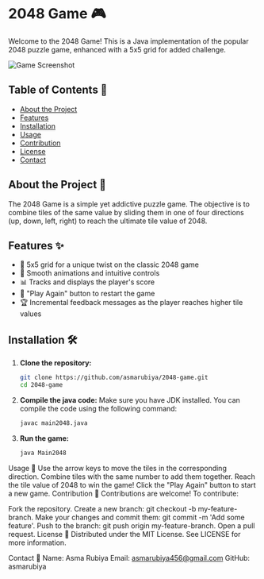 # 2048 Game 🎮

Welcome to the 2048 Game! This is a Java implementation of the popular 2048 puzzle game, enhanced with a 5x5 grid for added challenge.

![Game Screenshot](path_to_screenshot.png)

## Table of Contents 📜

- [About the Project](#about-the-project)
- [Features](#features)
- [Installation](#installation)
- [Usage](#usage)
- [Contribution](#contribution)
- [License](#license)
- [Contact](#contact)

## About the Project 📖

The 2048 Game is a simple yet addictive puzzle game. The objective is to combine tiles of the same value by sliding them in one of four directions (up, down, left, right) to reach the ultimate tile value of 2048.

## Features ✨

- 🧩 5x5 grid for a unique twist on the classic 2048 game
- 🎨 Smooth animations and intuitive controls
- 📊 Tracks and displays the player's score
- 🔄 "Play Again" button to restart the game
- 🏆 Incremental feedback messages as the player reaches higher tile values

## Installation 🛠️

1. **Clone the repository:**

   ```bash
   git clone https://github.com/asmarubiya/2048-game.git
   cd 2048-game


1. **Compile the java code:**
Make sure you have JDK installed. You can compile the code using the following command:
   ```bash
   javac main2048.java
   
1. **Run the game:**

   ```bash
   java Main2048

Usage 🎯
Use the arrow keys to move the tiles in the corresponding direction.
Combine tiles with the same number to add them together.
Reach the tile value of 2048 to win the game!
Click the "Play Again" button to start a new game.
Contribution 🤝
Contributions are welcome! To contribute:

Fork the repository.
Create a new branch: git checkout -b my-feature-branch.
Make your changes and commit them: git commit -m 'Add some feature'.
Push to the branch: git push origin my-feature-branch.
Open a pull request.
License 📄
Distributed under the MIT License. See LICENSE for more information.

Contact 📧
Name: Asma Rubiya
Email: asmarubiya456@gmail.com
GitHub: asmarubiya





